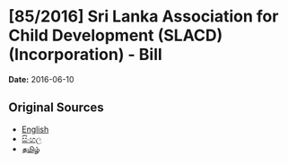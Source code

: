 # [85/2016] Sri Lanka Association for Child Development (SLACD) (Incorporation) - Bill

**Date:** 2016-06-10

## Original Sources

- [English](https://documents.gov.lk/view/bills/2016/6/85-2016_E.pdf)
- [සිංහල](https://documents.gov.lk/view/bills/2016/6/85-2016_S.pdf)
- [தமிழ்](https://documents.gov.lk/view/bills/2016/6/85-2016_T.pdf)
